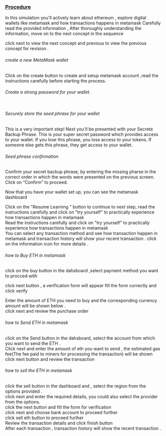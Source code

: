 <u><h3>Procedure</h3></u>
<p>In this simulation you'll actively learn about ethereum , explore digital wallets like metamask and how transactions happens in metamask 
Carefully read the provided information ,  After thoroughly understanding the information, move on to the next concept in the sequence </p>
<div><img src="images/info1.png" alt=""></div>
click next to view the next concept and previous to view the previous concept for revision .
<div><img src="images/info2.png" alt=""></div>
<h6>create a new MetaMask wallet</h6>
Click on the create button to create and setup metamask account ,read the instructions carefully before starting the process.
<div><img src="images/info3.png" alt=""></div>
<h6>Create a strong password for your wallet.</h6>
<div><img src="images/info4.png" alt=""></div>
<h6>Securely store the seed phrase for your wallet</h6>
This is a very important step! Next you'll be presented with your Secrete Backup Phrase. This is your super secret password which provides access to your wallet. If you lose this phrase, you lose access to your tokens. If someone else gets this phrase, they get access to your wallet.
<div><img src="images/info5.png" alt=""></div>
<h6>Seed phrase confirmation</h6>
Confirm your secret backup phrase, by entering the missing pharse in the correct order in which the words were presented on the previous screen. Click on “Confirm” to proceed.
<div><img src="images/info6.png" alt=""></div>

Now that you have your wallet set up, you can see the metamask dashboard 
<div><img src="images/info7.png" alt=""></div>
Click on the "Resume Learning " button to continue to next step, read the instructions carefully and click on "try yourself" to practically experience how transactions happen in metamask 
<div><img src="images/info8.png" alt=""></div>
Read the instructions carefully and click on "try yourself" to practically experience how transactions happen in metamask 
<div><img src="images/info9.png" alt=""></div>
You can select any transaction method and see how transaction happen in metamask and transaction history will show your recent transaction . click on the information icon for more details .
<h6>how to Buy ETH in metamask</h6>
click on the buy button in the dahsboard ,select payment method you want to procced with 
<div><img src="images/info10.png" alt=""></div>

click next button , a verification form will appear fill the form correctly and click verify
<div><img src="images/info11.png" alt=""></div>
Enter the amount of ETH you need to buy and the corresponding currency amount will be shown below .
<div><img src="images/info12.png" alt=""></div>
click next and review the purchase order 
<div><img src="images/info13.png" alt=""></div>
<h6>how to Send ETH in metamask</h6>
click on the Send button in the dahsboard, select the account from which you want to send the ETH .
<div><img src="images/info14.png" alt=""></div>
Click next and enter the amount of eth you want to send , the estimated gas fee(The fee paid to miners for processing the transaction) will be shown 
<div><img src="images/info15.png" alt=""></div>
click next button and review the transaction
<div><img src="images/info16.png" alt=""></div>
<h6>how to sell the ETH in metamask</h6>
click the sell button in the dashboard and , select the region from the options provided .
<div><img src="images/info17.png" alt=""></div>
click next and enter the required details, you could also select the provider from the options.
<div><img src="images/info18.png" alt=""></div>
click the next button and fill the form for verification 
<div><img src="images/info19.png" alt=""></div>
click next and choose bank account to proceed further
<div><img src="images/info20.png" alt=""></div>
click sell eth button to proceed further 
<div><img src="images/info21.png" alt=""></div>
Review the transaction details and click finish button 
<div><img src="images/info22.png" alt=""></div>
After each transaction , transaction history will show the recent transaction .
<div><img src="images/info23.png" alt=""></div>